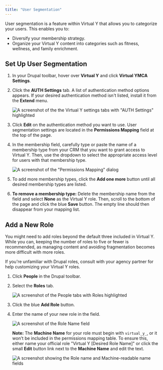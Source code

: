 ```yaml
---
title: "User Segmentation"
---
```


User segmentation is a feature within Virtual Y that allows you to categorize your users. This enables you to:

*   Diversify your membership strategy.
*   Organize your Virtual Y content into categories such as fitness, wellness, and family enrichment.

## Set Up User Segmentation

1.  In your Drupal toolbar, hover over **Virtual Y** and click **Virtual YMCA Settings**.
2.  Click the **AUTH Settings** tab. A list of authentication method options appears. If your desired authentication method isn't listed, install it from the **Extend** menu.

    ![A screenshot of the the Virtual Y settings tabs with "AUTH Settings" highlighted](./segmentation-auth-settings.png)

3.  Click **Edit** on the authentication method you want to use. User segmentation settings are located in the **Permissions Mapping** field at the top of the page.
4.  In the membership field, carefully type or paste the name of a membership type from your CRM that you want to grant access to Virtual Y. Then, use the dropdown to select the appropriate access level for users with that membership type.

    ![A screenshot of the "Permissions Mapping" dialog](./segmentation-permission-mapping.png)

5.  To add more membership types, click the **Add one more** button until all desired membership types are listed.
6.  **To remove a membership type:** Delete the membership name from the field and select **None** as the Virtual Y role. Then, scroll to the bottom of the page and click the blue **Save** button. The empty line should then disappear from your mapping list.

## Add a New Role

You might need to add roles beyond the default three included in Virtual Y. While you can, keeping the number of roles to five or fewer is recommended, as managing content and avoiding fragmentation becomes more difficult with more roles.

If you're unfamiliar with Drupal roles, consult with your agency partner for help customizing your Virtual Y roles.

1.  Click **People** in the Drupal toolbar.
2.  Select the **Roles** tab.

    ![A screenshot of the People tabs with Roles highlighted](./segmentation-roles.png)

3.  Click the blue **Add Role** button.
4.  Enter the name of your new role in the field.

    ![A screenshot of the Role Name field](./segmentation-role-name.png)

    **Note:** The **Machine Name** for your role must begin with `virtual_y_`, or it won't be included in the permissions mapping table. To ensure this, either name your official role "Virtual Y [Desired Role Name]" or click the small **Edit** button link next to the **Machine Name** and edit the text.

    ![A screenshot showing the Role name and Machine-readable name fields](./segmentation-machine-name.png)

